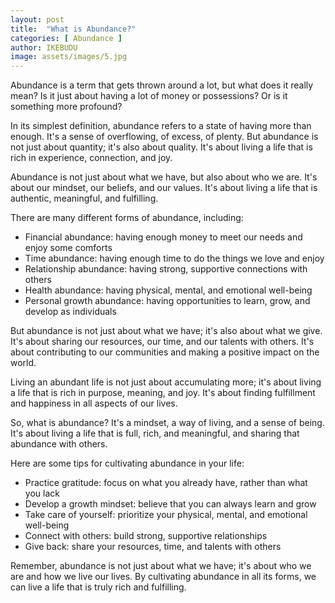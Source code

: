 ```yaml
---
layout: post
title:  "What is Abundance?"
categories: [ Abundance ]
author: IKEBUDU
image: assets/images/5.jpg
---
```


Abundance is a term that gets thrown around a lot, but what does it really mean? Is it just about having a lot of money or possessions? Or is it something more profound?

In its simplest definition, abundance refers to a state of having more than enough. It's a sense of overflowing, of excess, of plenty. But abundance is not just about quantity; it's also about quality. It's about living a life that is rich in experience, connection, and joy.

Abundance is not just about what we have, but also about who we are. It's about our mindset, our beliefs, and our values. It's about living a life that is authentic, meaningful, and fulfilling.

There are many different forms of abundance, including:

- Financial abundance: having enough money to meet our needs and enjoy some comforts
- Time abundance: having enough time to do the things we love and enjoy
- Relationship abundance: having strong, supportive connections with others
- Health abundance: having physical, mental, and emotional well-being
- Personal growth abundance: having opportunities to learn, grow, and develop as individuals

But abundance is not just about what we have; it's also about what we give. It's about sharing our resources, our time, and our talents with others. It's about contributing to our communities and making a positive impact on the world.

Living an abundant life is not just about accumulating more; it's about living a life that is rich in purpose, meaning, and joy. It's about finding fulfillment and happiness in all aspects of our lives.

So, what is abundance? It's a mindset, a way of living, and a sense of being. It's about living a life that is full, rich, and meaningful, and sharing that abundance with others.

Here are some tips for cultivating abundance in your life:

- Practice gratitude: focus on what you already have, rather than what you lack
- Develop a growth mindset: believe that you can always learn and grow
- Take care of yourself: prioritize your physical, mental, and emotional well-being
- Connect with others: build strong, supportive relationships
- Give back: share your resources, time, and talents with others

Remember, abundance is not just about what we have; it's about who we are and how we live our lives. By cultivating abundance in all its forms, we can live a life that is truly rich and fulfilling.